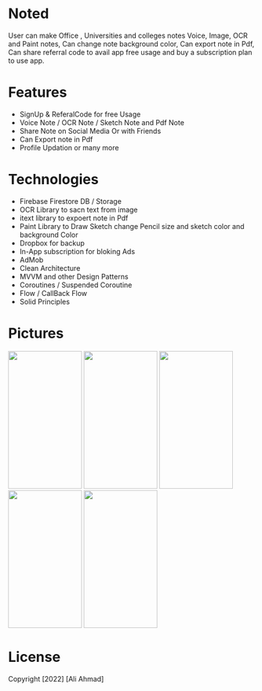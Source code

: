 # Noted

User can make Office , Universities and colleges notes  Voice, Image, OCR and Paint notes, Can change note background color, Can export note in Pdf, Can share referral code to avail app free usage and buy a subscription plan to use app.  


# Features
- SignUp & ReferalCode for free Usage 
- Voice Note / OCR Note / Sketch Note and Pdf Note
- Share Note on Social Media Or with Friends
- Can Export note in Pdf 
- Profile Updation or many more


# Technologies
- Firebase Firestore DB / Storage
- OCR Library to sacn text from image
- itext library to expoert note in Pdf
- Paint Library to Draw Sketch change Pencil size and sketch color and background Color
- Dropbox for backup
- In-App subscription for bloking Ads
- AdMob
- Clean Architecture
- MVVM and other Design Patterns
- Coroutines / Suspended Coroutine
- Flow / CallBack Flow
- Solid Principles


# Pictures
<p float="left">
<img src="https://github.com/aliahmad3937/Centrum/blob/master/asset/login.jpg" width="150" height="280">
<img src="https://github.com/aliahmad3937/Centrum/blob/master/asset/signup.jpg" width="150" height="280">
<img src="https://github.com/aliahmad3937/Centrum/blob/master/asset/homePage.jpg" width="150" height="280">
<img src="https://github.com/aliahmad3937/Centrum/blob/master/asset/googleMap.jpg" width="150" height="280">
<img src="https://github.com/aliahmad3937/Centrum/blob/master/asset/activityTimer.jpg" width="150" height="280">
</p>





# License
Copyright [2022] [Ali Ahmad]
